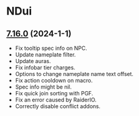 # NDui

## [7.16.0](https://github.com/siweia/NDui/tree/7.16.0) (2024-1-1)

- Fix tooltip spec info on NPC.
- Update nameplate filter.
- Update auras.
- Fix infobar tier charges.
- Options to change nameplate name text offset.
- Fix action cooldown on macro.
- Spec info might be nil.
- Fix quick join sorting with PGF.
- Fix an error caused by RaiderIO.
- Correctly disable conflict addons.